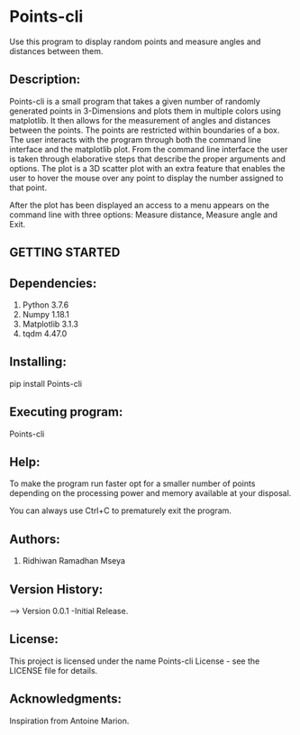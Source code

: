 # Points-cli

Use this program to display random points and measure angles and distances
between them.

Description:
-----------

Points-cli is a small program that takes a given number of randomly generated 
points in 3-Dimensions and plots them in multiple colors using matplotlib. It
then allows for the measurement of angles and distances between the points. 
The points are restricted within boundaries of a box. The user interacts with
the program through both the command line interface and the matplotlib plot.
From the command line interface the user is taken through elaborative steps
that describe the proper arguments and options. The plot is a 3D scatter plot
with an extra feature that enables the user to hover the mouse over any point
to display the number assigned to that point.

After the plot has been displayed an access to a menu appears on the command
line with three options: Measure distance, Measure angle and Exit.


GETTING STARTED
---------------

Dependencies:
------------
1. Python 3.7.6
2. Numpy 1.18.1
3. Matplotlib 3.1.3
4. tqdm 4.47.0


Installing:
----------
pip install Points-cli


Executing program:
-----------------
Points-cli


Help:
----
To make the program run faster opt for a smaller number of points depending 
on the processing power and memory available at your disposal.

You can always use Ctrl+C to prematurely exit the program. 


Authors:
-------
1. Ridhiwan Ramadhan Mseya


Version History:
---------------
--> Version 0.0.1
	-Initial Release.

License:
-------
This project is licensed under the name Points-cli
License - see the LICENSE file for details.


Acknowledgments:
---------------
Inspiration from Antoine Marion. 
